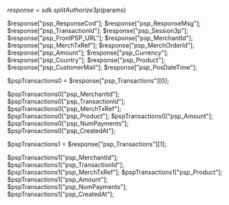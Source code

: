 $response = sdk.splitAuthorize3p($params)

$response["psp_ResponseCod"];
$response["psp_ResponseMsg"];
$response["psp_TransactionId"];
$response["psp_Session3p"];
$response["psp_FrontPSP_URL"];
$response["psp_MerchantId"];
$response["psp_MerchTxRef"];
$response["psp_MerchOrderId"];
$response["psp_Amount"];
$response["psp_Currency"];
$response["psp_Country"];
$response["psp_Product"];
$response["psp_CustomerMail"];
$response["psp_PosDateTime"];

$pspTransactions0 = $response["psp_Transactions"][0];

$pspTransactions0["psp_MerchantId"];
$pspTransactions0["psp_TransactionId"];
$pspTransactions0["psp_MerchTxRef"];
$pspTransactions0["psp_Product"];
$pspTransactions0["psp_Amount"];
$pspTransactions0["psp_NumPayments"];
$pspTransactions0["psp_CreatedAt"];

$pspTransactions1 = $response["psp_Transactions"][1];

$pspTransactions1["psp_MerchantId"];
$pspTransactions1["psp_TransactionId"];
$pspTransactions1["psp_MerchTxRef"];
$pspTransactions1["psp_Product"];
$pspTransactions1["psp_Amount"];
$pspTransactions1["psp_NumPayments"];
$pspTransactions1["psp_CreatedAt"];


